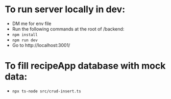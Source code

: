 # To run server locally in dev:
- DM me for env file
- Run the following commands at the root of /backend:
- `npm install`
- `npm run dev`
- Go to http://localhost:3001/

# To fill recipeApp database with mock data:
- `npx ts-node src/crud-insert.ts`
